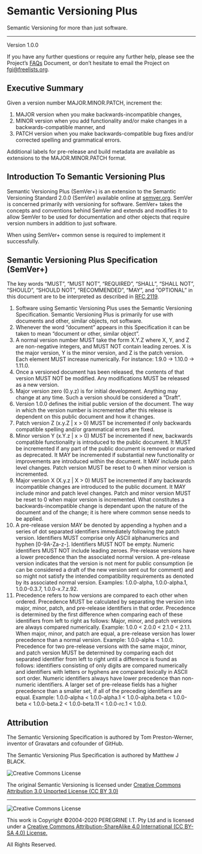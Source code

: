 # Semantic Versioning Plus

Semantic Versioning for more than just software.

---

Version 1.0.0

If you have any further questions or require any further help, please see the Project&rsquo;s [FAQs](https://github.com/Dulux-Oz/FGI/master/Project_Documentation/FAQs.md) Document, or don&rsquo;t hesitate to email the Project on <fgi@freelists.org>.

## Executive Summary

Given a version number MAJOR.MINOR.PATCH, increment the:

1. MAJOR version when you make backwards-incompatible changes,
2. MINOR version when you add functionality and/or make changes in a backwards-compatible manner, and
3. PATCH version when you make backwards-compatible bug fixes and/or corrected spelling and grammatical errors.

Additional labels for pre-release and build metadata are available as extensions to the MAJOR.MINOR.PATCH format.

## Introduction To Semantic Versioning Plus

Semantic Versioning Plus (SemVer+) is an extension to the Semantic Versioning Standard 2.0.0 (SemVer) available online at [semver.org](http://semver.org). SemVer is concerned primarily with versioning for software. SemVer+ takes the concepts and conventions behind SemVer and extends and modifies it to allow SemVer to be used for documentation and other objects that require version numbers in addition to just software.

When using SemVer+ common sense is required to implement it successfully.

## Semantic Versioning Plus Specification (SemVer+)

The key words &ldquo;MUST&rdquo;, &ldquo;MUST NOT&rdquo;, &ldquo;REQUIRED&rdquo;, &ldquo;SHALL&rdquo;, &ldquo;SHALL NOT&rdquo;, &ldquo;SHOULD&rdquo;, &ldquo;SHOULD NOT&rdquo;, &ldquo;RECOMMENDED&rdquo;, &ldquo;MAY&rdquo;, and &ldquo;OPTIONAL&rdquo; in this document are to be interpreted as described in [RFC 2119](https://tools.ietf.org/html/rfc2119).

1. Software using Semantic Versioning Plus uses the Semantic Versioning Specification. Semantic Versioning Plus is primarily for use with documents and other, similar objects, not software.
2. Whenever the word &ldquo;document&rdquo; appears in this Specification it can be taken to mean &ldquo;document or other, similar object&rdquo;.
3. A normal version number MUST take the form X.Y.Z where X, Y, and Z are non-negative integers, and MUST NOT contain leading zeroes. X is the major version, Y is the minor version, and Z is the patch version. Each element MUST increase numerically. For instance: 1.9.0 -> 1.10.0 -> 1.11.0.
4. Once a versioned document has been released, the contents of that version MUST NOT be modified. Any modifications MUST be released as a new version.
5. Major version zero (0.y.z) is for initial development. Anything may change at any time. Such a version should be considered a &ldquo;Draft&rdquo;.
6. Version 1.0.0 defines the initial public version of the document. The way in which the version number is incremented after this release is dependent on this public document and how it changes.
7. Patch version Z (x.y.Z | x > 0) MUST be incremented if only backwards compatible spelling and/or grammatical errors are fixed.
8. Minor version Y (x.Y.z | x > 0) MUST be incremented if new, backwards compatible functionality is introduced to the public document. It MUST be incremented if any part of the public document is removed or marked as deprecated. It MAY be incremented if substantial new functionality or improvements are introduced within the document. It MAY include patch level changes. Patch version MUST be reset to 0 when minor version is incremented.
9. Major version X (X.y.z | X > 0) MUST be incremented if any backwards incompatible changes are introduced to the public document. It MAY include minor and patch level changes. Patch and minor version MUST be reset to 0 when major version is incremented. What constitutes a backwards-incompatible change is dependant upon the nature of the document and of the change; it is here where common sense needs to be applied.
10. A pre-release version MAY be denoted by appending a hyphen and a series of dot separated identifiers immediately following the patch version. Identifiers MUST comprise only ASCII alphanumerics and hyphen [0-9A-Za-z-]. Identifiers MUST NOT be empty. Numeric identifiers MUST NOT include leading zeroes. Pre-release versions have a lower precedence than the associated normal version. A pre-release version indicates that the version is not ment for public consumption (ie can be considered a draft of the new version sent out for comment) and so might not satisfy the intended compatibility requirements as denoted by its associated normal version. Examples: 1.0.0-alpha, 1.0.0-alpha.1, 1.0.0-0.3.7, 1.0.0-x.7.z.92.
11. Precedence refers to how versions are compared to each other when ordered. Precedence MUST be calculated by separating the version into major, minor, patch, and pre-release identifiers in that order. Precedence is determined by the first difference when comparing each of these identifiers from left to right as follows: Major, minor, and patch versions are always compared numerically. Example: 1.0.0 < 2.0.0 < 2.1.0 < 2.1.1. When major, minor, and patch are equal, a pre-release version has lower precedence than a normal version. Example: 1.0.0-alpha < 1.0.0. Precedence for two pre-release versions with the same major, minor, and patch version MUST be determined by comparing each dot separated identifier from left to right until a difference is found as follows: identifiers consisting of only digits are compared numerically and identifiers with letters or hyphens are compared lexically in ASCII sort order. Numeric identifiers always have lower precedence than non-numeric identifiers. A larger set of pre-release fields has a higher precedence than a smaller set, if all of the preceding identifiers are equal. Example: 1.0.0-alpha < 1.0.0-alpha.1 < 1.0.0-alpha.beta < 1.0.0-beta < 1.0.0-beta.2 < 1.0.0-beta.11 < 1.0.0-rc.1 < 1.0.0.

## Attribution

The Semantic Versioning Specification is authored by Tom Preston-Werner, inventor of Gravatars and cofounder of GitHub.

The Semantic Versioning Plus Specification is authored by Matthew J BLACK.

![Creative Commons License](https://i.creativecommons.org/l/by-sa/3.0/88x31.png "Creative Commons License")

The original Semantic Versioning is licensed under [Creative Commons Attribution 3.0 Unported License (CC BY 3.0)](https://creativecommons.org/licenses/by/3.0/)

---

![Creative Commons License](https://i.creativecommons.org/l/by-sa/4.0/88x31.png "Creative Commons License")

This work is Copyright &copy;2004-2020 PEREGRINE I.T. Pty Ltd and is licensed under a [Creative Commons Attribution-ShareAlike 4.0 International (CC BY-SA 4.0) License.](https://creativecommons.org/licenses/by-sa/4.0/)

All Rights Reserved.
